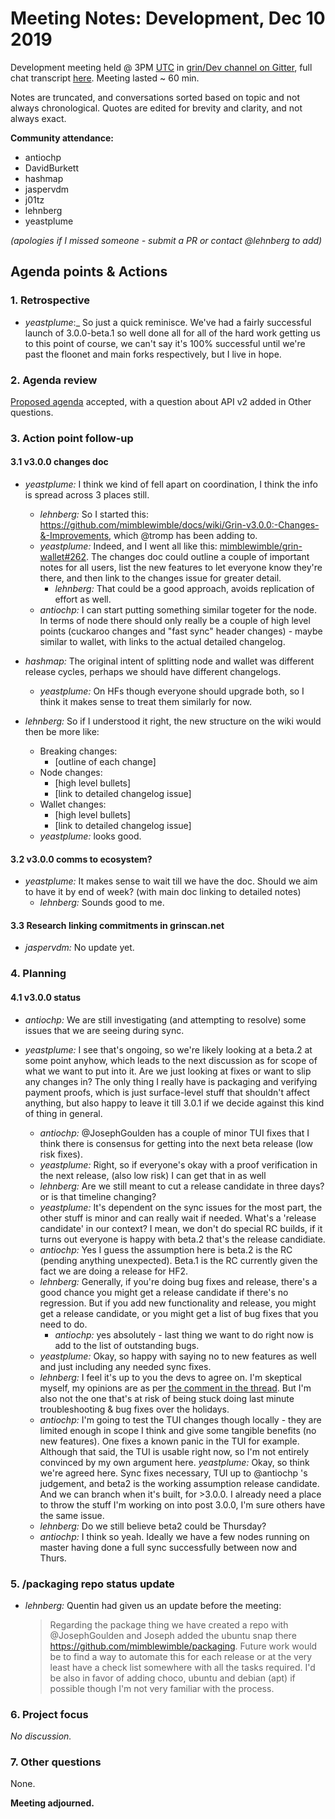 # Meeting Notes: Development, Dec 10 2019

Development meeting held @ 3PM [UTC](http://www.timebie.com/std/utc.php) in [grin/Dev channel on Gitter](https://gitter.im/grin_community/dev), full chat transcript [here](https://gitter.im/grin_community/dev?at=5defb38ed75ad3721d8b0147). Meeting lasted ~ 60 min.

Notes are truncated, and conversations sorted based on topic and not always chronological. Quotes are edited for brevity and clarity, and not always exact.

**Community attendance:**
- antiochp
- DavidBurkett
- hashmap
- jaspervdm
- j01tz
- lehnberg
- yeastplume  

_(apologies if I missed someone - submit a PR or contact @lehnberg to add)_

## Agenda points & Actions

### 1. Retrospective

* _yeastplume_:_ So just a quick reminisce. We've had a fairly successful launch of 3.0.0-beta.1 so well done all for all of the hard work getting us to this point
of course, we can't say it's 100% successful until we're past the floonet and main forks respectively, but I live in hope.

### 2. Agenda review

[Proposed agenda](https://github.com/mimblewimble/grin-pm/issues/224) accepted, with a question about API v2 added in Other questions.

### 3. Action point follow-up

#### 3.1 v3.0.0 changes doc

* _yeastplume:_ I think we kind of fell apart on coordination, I think the info is spread across 3 places still.
   * _lehnberg:_ So I started this: https://github.com/mimblewimble/docs/wiki/Grin-v3.0.0:-Changes-&-Improvements, which @tromp has been adding to.
   * _yeastplume:_ Indeed, and I went all like this: [mimblewimble/grin-wallet#262](https://github.com/mimblewimble/grin-wallet/issues/262). The changes doc could outline a couple of important notes for all users, list the new features to let everyone know they're there, and then link to the changes issue for greater detail.
      * _lehnberg:_ That could be a good approach, avoids replication of effort as well.
   * _antiochp:_ I can start putting something similar togeter for the node. In terms of node there should only really be a couple of high level points (cuckaroo changes and "fast sync" header changes) - maybe similar to wallet, with links to the actual detailed changelog.

* _hashmap:_ The original intent of splitting node and wallet was different release cycles, perhaps we should have different changelogs.
   * _yeastplume:_ On HFs though everyone should upgrade both, so I think it makes sense to treat them similarly for now.

* _lehnberg:_ So if I understood it right, the new structure on the wiki would then be more like:
   * Breaking changes:
      * [outline of each change]
   * Node changes:
      * [high level bullets]
      * [link to detailed changelog issue]
   * Wallet changes:
      * [high level bullets]
      * [link to detailed changelog issue]
   * _yeastplume:_ looks good. 

#### 3.2 v3.0.0 comms to ecosystem?

* _yeastplume:_  It makes sense to wait till we have the doc. Should we aim to have it by end of week? (with main doc linking to detailed notes)
   * _lehnberg:_ Sounds good to me.

#### 3.3 Research linking commitments in grinscan.net

* _jaspervdm:_  No update yet.

### 4. Planning

#### 4.1 v3.0.0 status

* _antiochp:_ We are still investigating (and attempting to resolve) some issues that we are seeing during sync.

* _yeastplume:_ I see that's ongoing, so we're likely looking at a beta.2 at some point anyhow, which leads to the next discussion as for scope of what we want to put into it. Are we just looking at fixes or want to slip any changes in? The only thing I really have is packaging and verifying payment proofs, which is just surface-level stuff that shouldn't affect anything, but also happy to leave it till 3.0.1 if we decide against this kind of thing in general.
   * _antiochp:_ @JosephGoulden has a couple of minor TUI fixes that I think there is consensus for getting into the next beta release (low risk fixes).
   * _yeastplume:_ Right, so if everyone's okay with a proof verification in the next release, (also low risk) I can get that in as well
   * _lehnberg:_ Are we still meant to cut a release candidate in three days? or is that timeline changing?
   * _yeastplume:_ It's dependent on the sync issues for the most part, the other stuff is minor and can really wait if needed. What's a 'release candidate' in our context? I mean, we don't do special RC builds, if it turns out everyone is happy with beta.2 that's the release candidiate.
   * _antiochp:_ Yes I guess the assumption here is beta.2 is the RC (pending anything unexpected). Beta.1 is the RC currently given the fact we are doing a release for HF2. 
   * _lehnberg:_ Generally, if you're doing bug fixes and release, there's a good chance you might get a release candidate if there's no regression. But if you add new functionality and release, you might get a release candidate, or you might get a list of bug fixes that you need to do.
      * _antiochp:_ yes absolutely - last thing we want to do right now is add to the list of outstanding bugs.
   * _yeastplume:_ Okay, so happy with saying no to new features as well and just including any needed sync fixes.
   * _lehnberg:_ I feel it's up to you the devs to agree on. I'm skeptical myself, my opinions are as per [the comment in the thread](https://github.com/mimblewimble/grin/pull/3161#issuecomment-563217208). But I'm also not the one that's at risk of being stuck doing last minute troubleshooting & bug fixes over the holidays.
   * _antiochp:_ I'm going to test the TUI changes though locally - they are limited enough in scope I think and give some tangible benefits (no new features). One fixes a known panic in the TUI for example. Although that said, the TUI is usable right now, so I'm not entirely convinced by my own argument here.
   _yeastplume:_ Okay, so think we're agreed here. Sync fixes necessary, TUI up to @antiochp 's judgement, and beta2 is the working assumption release candidate. And we can branch when it's built, for >3.0.0. I already need a place to throw the stuff I'm working on into post 3.0.0, I'm sure others have the same issue.
   * _lehnberg:_ Do we still believe beta2 could be Thursday?
   * _antiochp:_ I think so yeah. Ideally we have a few nodes running on master having done a full sync successfully between now and Thurs.

### 5. /packaging repo status update

* _lehnberg:_ Quentin had given us an update before the meeting: 
   > Regarding the package thing we have created a repo with @JosephGoulden and Joseph added the ubuntu snap there https://github.com/mimblewimble/packaging. Future work would be to find a way to automate this for each release or at the very least have a check list somewhere with all the tasks required. I'd be also in favor of adding choco, ubuntu and debian (apt) if possible though I'm not very familiar with the process.

### 6. Project focus 

_No discussion._

### 7. Other questions 

None.

**Meeting adjourned.**
